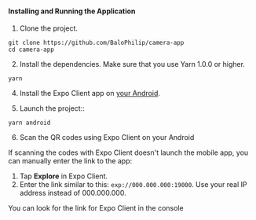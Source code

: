 #### Installing and Running the Application

1. Clone the project.

```
git clone https://github.com/BaloPhilip/camera-app
cd camera-app
```

2. Install the dependencies. Make sure that you use Yarn 1.0.0 or higher.

```
yarn
```

4. Install the Expo Client app on [your Android](https://play.google.com/store/apps/details?id=host.exp.exponent).

5. Launch the project::

```
yarn android
```

6. Scan the QR codes using Expo Client on your Android

If scanning the codes with Expo Client doesn't launch the mobile app, you can manually enter the link to the app:

1. Tap **Explore** in Expo Client.
2. Enter the link similar to this: `exp://000.000.000:19000`. Use your real IP address instead of 000.000.000.

You can look for the link for Expo Client in the console






